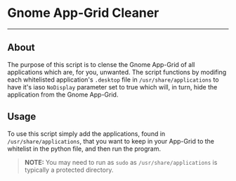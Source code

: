 
# Gnome App-Grid Cleaner 

<!-- NOTE: Look into if App-Grid has a hyphen or not-->

---

## About

The purpose of this script is to clense the Gnome App-Grid of all applications
which are, for you, unwanted. The script functions by modifing each whitelisted
application's `.desktop` file in `/usr/share/applications` to have it's iaso
`NoDisplay` parameter set to true which will, in turn, hide the application from
the Gnome App-Grid.

## Usage

To use this script simply add the applications, found in
`/usr/share/applications`, that you want to keep in your App-Grid to the
whitelist in the python file, and then run the program.

> **NOTE:** You may need to run as `sudo` as `/usr/share/applications` is
typically a protected directory.
